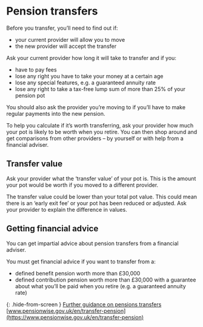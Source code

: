 # Pension transfers

Before you transfer, you’ll need to find out if:

* your current provider will allow you to move
* the new provider will accept the transfer

Ask your current provider how long it will take to transfer and if you:

* have to pay fees
* lose any right you have to take your money at a certain age
* lose any special features, e.g. a guaranteed annuity rate
* lose any right to take a tax-free lump sum of more than 25% of your pension pot

You should also ask the provider you’re moving to if you’ll have to make regular payments into the new pension.

To help you calculate if it’s worth transferring, ask your provider how much your pot is likely to be worth when you retire. You can then shop around and get comparisons from other providers – by yourself or with help from a financial adviser.

## Transfer value

Ask your provider what the ‘transfer value’ of your pot is. This is the amount your pot would be worth if you moved to a different provider.

The transfer value could be lower than your total pot value. This could mean there is an ‘early exit fee’ or your pot has been reduced or adjusted. Ask your provider to explain the difference in values.

## Getting financial advice

You can get impartial advice about pension transfers from a financial adviser.

You must get financial advice if you want to transfer from a:

* defined benefit pension worth more than £30,000
* defined contribution pension worth more than £30,000 with a guarantee about what you’ll be paid when you retire (e.g. a guaranteed annuity rate)

{: .hide-from-screen }
[Further guidance on pensions transfers](https://www.pensionwise.gov.uk/en/transfer-pension)<br>
[www.pensionwise.gov.uk/en/transfer-pension](https://www.pensionwise.gov.uk/en/transfer-pension)

